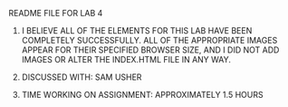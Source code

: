 README FILE FOR LAB 4

1. I BELIEVE ALL OF THE ELEMENTS FOR THIS LAB HAVE BEEN COMPLETELY SUCCESSFULLY. ALL OF THE APPROPRIATE IMAGES APPEAR FOR THEIR SPECIFIED BROWSER SIZE, AND I DID NOT ADD IMAGES OR ALTER THE INDEX.HTML FILE IN ANY WAY.

2. DISCUSSED WITH: SAM USHER

3. TIME WORKING ON ASSIGNMENT: APPROXIMATELY 1.5 HOURS

 